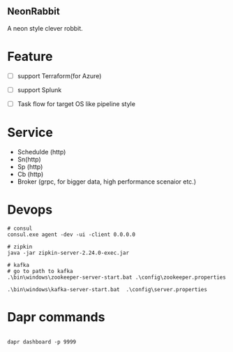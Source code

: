 NeonRabbit
-------------------

A neon style clever robbit.



# Feature

- [ ] support Terraform(for Azure)
- [ ] support Splunk
- [ ] Task flow for target OS like pipeline style


# Service 

* Schedulde (http)
* Sn(http)
* Sp (http)
* Cb (http)
* Broker (grpc, for bigger data, high performance scenaior etc.) 


# Devops
```shell
# consul
consul.exe agent -dev -ui -client 0.0.0.0

# zipkin
java -jar zipkin-server-2.24.0-exec.jar

# kafka
# go to path to kafka
.\bin\windows\zookeeper-server-start.bat .\config\zookeeper.properties

.\bin\windows\kafka-server-start.bat  .\config\server.properties

```

# Dapr commands
```shell 

dapr dashboard -p 9999

```




